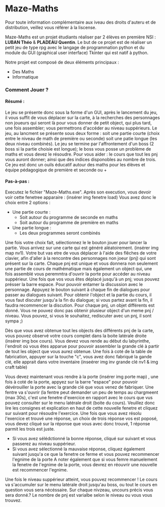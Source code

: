 # Maze-Maths

Pour toute information complémentaire aux iveau des droits d'auteru et de distribution, veillez vous référer à la liscense.

Maze-Maths est un projet étudiants réaliser par 2 élèves en première NSI : **LUBAN Théo** & **PLADEAU Quentin**.
Le but de ce projet est de réaliser un petit jeu de type rpg avec le langage de programmation python et du module du GUI (graphical user interface) Tkinter qui est natif à python.

Notre projet est composé de deux éléments principaux : 
- Des Maths
- Informatique


### Comment Jouer ?

#### Résumé : 
Le jeu se présente donc sous la forme d'un GUI, après le lancement du jeu, il vous suffit de vous déplacer sur la carte, à la recherches des personnages non joueurs qui seront là pour vous donner de petit object, qui plus tard, une fois assembler; vous permettrons d'accéder au niveau suppérieurs. Le jeu, au lancment se présente sous deux forme : soit une partie courte (choix entre le niveau de math de première ou seconde) soit une patie longue (les deux niveau combinés). Le jeu se termine par l'affrontement d'un boss (2 boss si la partie choisie est longue); le boss vous posse un problème de maths et vous devez le résoudre. Pour vous aider : le cours que tout les pnj vous auront donner; ainsi que des indices disponobles au nombre de trois.
Ce jeu est donc un ouils éducatif autour des maths pour les élèves et équipe pédagogique de première et seconde ou +

#### Pas-à-pas : 
Executez le fichier "Maze-Maths.exe". Après son execution, vous devoir voir cette fenetree apparaire : (insérer img fenetre load)
Vous avez donc le choix entre 2 options : 
- Une partie courte :
  - Soit autour du programme de seconde en maths
  - Soit autour du programme de première en maths
- Une partie longue :
  - Les deux programmes seront combinés
 
Une fois votre choix fait, sélectionnez le le bouton jouer pour lancer la partie.
Vous arrivez sur une carte qui est généré aléatoirement. (insérer img map nv1). Votre but vas etre de vous déplacer à l'aide des flêches de votre clavier, afin d'aller à la rencontre des personnages non joeur (pnj) qui sont présent sur la carte. Chaque pnj est unique et vous donnera non seulement une partie de cours de mathématique mais également un object qui, une fois assemblé vous peremmtra d'ouvrir la porte pour accéder au niveau suppérieur. Une fois que vos vous êtes déplacé jusqu'à un pnj; vous pouvez présser la barre espace. Pour pouvoir entamer la discussion avec le personnage. Appuyez le bouton suivant à chaque fin de dialogues pour passer au dialogues suivant. Pour obtenir l'object et la partie du cours, il vous faut discuter jusqu'a la fin du dialogue; si vous partez avant la fin, il faudra recommencer la discution. Pour chaque pnj, un objet différents est donné. Vous ne pouvez donc pas obtenir plusieur object d'un meme pnj / niveau. Vous pouvez, si vous le souhaitez, rediscuter avec un pnj, il sont sympa ;)

Dès que vous avez obtenue tout les objects des différents pnj de la carte, vous pouvez observé votre cours complet dans la boite latérale droite (insérer img box cours). Vous devez vous rende au début du labyrinthe, l'endroit où vous êtes apparue pour pouvoir assembler la grande clé à partir de tout les object que vous aurez obtenue. Une fois à coté de la table de fabrication, appuyer sur la touche "c", vous avez donc fabriqué la gande clé, elle apprait dans votre inventaire (inseérer img inv grande clé nv1 & img craft table)

Vous devez maintenant vous rendre à la porte (insérer img porte map) , une fois à coté de la porte, appyez sur la barre "espace" pour pouvoir dévérouiller la porte avec la grande clé que vous venez de fabriquer. Une fentre va s'ouvrir (la fentre peut demander un peu de temps au chargmeent (max 30s), c'est une fenetre d'exercice en rapport avec le cours que vus pouvez consulter sur le menu latérale droit (boite du cours). Veuillez donc lire les consignes et explication en haut de cette nouvelle fenetre et cliquez sur suivant pour résoudre l'exercice. Une fois que vous avez résolu l'exercice et trouvé une réponse, un choix de trois réponse vos est poposé, vous devez cliqué sur la réponse que vous avec donc trouvé, 1 réponse parmit les trois est juste. 
- Si vous avez sélédctionné la bonne réponse, cliqué sur suivant et vous passerez au niveau suppérieur.
- Si vous avez sélectionné la mauvaise réponse, cliquez également suivant jusqu'a ce que la fenetre ce ferme et vous pouvez recommencer l'egnime de la porte
A noter également que si vous femre manuelement la fenetre de l'egnime de la porte, vous devrez en réouvrir une nouvelle est recommencer l'egnime.

Une fois le niveau suppérieur atteint, vous pouvez recommencer ! Le cours va s'accumuler sur le menu latérale droit jusqu'au boss, ou tout le cours en question vous sera nécéssaire. Sur chaque nivzeau, uncours précis vous sera donné.? Le nombre de pnj est varialbe selon le niveau ou vous vous trouvez. 

